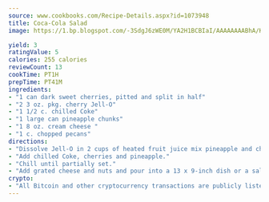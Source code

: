 ```yaml
---
source: www.cookbooks.com/Recipe-Details.aspx?id=1073948
title: Coca-Cola Salad
image: https://1.bp.blogspot.com/-3SdgJ6zWE0M/YA2H1BCBIaI/AAAAAAAABhA/KLu9yTsYBMkJQudB_uFGwTypBtmTiBfZgCLcBGAsYHQ/s320/4.png

yield: 3
ratingValue: 5
calories: 255 calories
reviewCount: 13
cookTime: PT1H
prepTime: PT41M
ingredients:
- "1 can dark sweet cherries, pitted and split in half"
- "2 3 oz. pkg. cherry Jell-O"
- "1 1/2 c. chilled Coke"
- "1 large can pineapple chunks"
- "1 8 oz. cream cheese "
- "1 c. chopped pecans"
directions:
- "Dissolve Jell-O in 2 cups of heated fruit juice mix pineapple and cherry juice, but do not add any water."
- "Add chilled Coke, cherries and pineapple."
- "Chill until partially set."
- "Add grated cheese and nuts and pour into a 13 x 9-inch dish or a salad mold."
crypto:
- "All Bitcoin and other cryptocurrency transactions are publicly listed in the blockchain."
---
```

